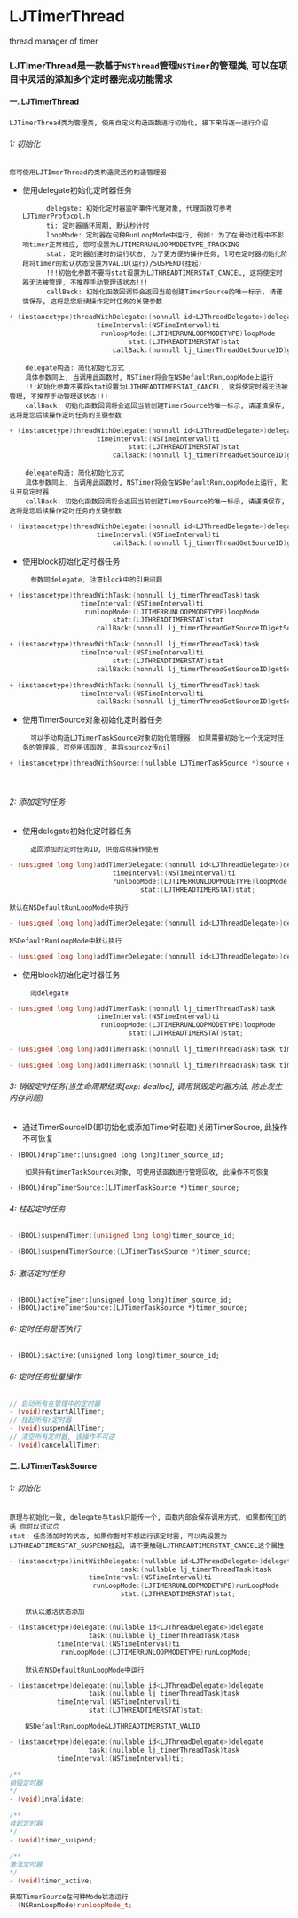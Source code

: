 # LJTimerThread
thread manager of timer
### LJTImerThread是一款基于`NSThread`管理`NSTimer`的管理类, 可以在项目中灵活的添加多个定时器完成功能需求
#### 一. LJTimerThread
    LJTimerThread类为管理类, 使用自定义构造函数进行初始化, 接下来将逐一进行介绍
###### 1: 初始化
    您可使用LJTImerThread的类构造灵活的构造管理器
* 使用delegate初始化定时器任务
    
            delegate: 初始化定时器监听事件代理对象, 代理函数可参考LJTimerProtocol.h
            ti: 定时器循环周期, 默认秒计时
            loopMode: 定时器在何种RunLoopMode中运行, 例如: 为了在滑动过程中不影响timer正常相应, 您可设置为LJTIMERRUNLOOPMODETYPE_TRACKING
            stat: 定时器创建时的运行状态, 为了更方便的操作任务, l可在定时器初始化阶段将timer的默认状态设置为VALID(运行)/SUSPEND(挂起)
            !!!初始化参数不要将stat设置为LJTHREADTIMERSTAT_CANCEL, 这将使定时器无法被管理, 不推荐手动管理该状态!!!
            callBack: 初始化函数回调将会返回当前创建TimerSource的唯一标示, 请谨慎保存, 这将是您后续操作定时任务的关键参数
```cpp
+ (instancetype)threadWithDelegate:(nonnull id<LJThreadDelegate>)delegate
                      timeInterval:(NSTimeInterval)ti
                       runloopMode:(LJTIMERRUNLOOPMODETYPE)loopMode
                              stat:(LJTHREADTIMERSTAT)stat
                          callBack:(nonnull lj_timerThreadGetSourceID)getSource_id;
```
        delegate构造: 简化初始化方式
        具体参数同上, 当调用此函数时, NSTimer将会在NSDefaultRunLoopMode上运行
        !!!初始化参数不要将stat设置为LJTHREADTIMERSTAT_CANCEL, 这将使定时器无法被管理, 不推荐手动管理该状态!!!
        callBack: 初始化函数回调将会返回当前创建TimerSource的唯一标示, 请谨慎保存, 这将是您后续操作定时任务的关键参数
```cpp
+ (instancetype)threadWithDelegate:(nonnull id<LJThreadDelegate>)delegate
                      timeInterval:(NSTimeInterval)ti
                              stat:(LJTHREADTIMERSTAT)stat
                          callBack:(nonnull lj_timerThreadGetSourceID)getSource_id;
```
        delegate构造: 简化初始化方式
        具体参数同上, 当调用此函数时, NSTimer将会在NSDefaultRunLoopMode上运行, 默认开启定时器
        callBack: 初始化函数回调将会返回当前创建TimerSource的唯一标示, 请谨慎保存, 这将是您后续操作定时任务的关键参数
```cpp
+ (instancetype)threadWithDelegate:(nonnull id<LJThreadDelegate>)delegate
                      timeInterval:(NSTimeInterval)ti
                          callBack:(nonnull lj_timerThreadGetSourceID)getSource_id;
```

* 使用block初始化定时器任务

        参数同delegate, 注意block中的引用问题
```cpp
+ (instancetype)threadWithTask:(nonnull lj_timerThreadTask)task
                  timeInterval:(NSTimeInterval)ti
                   runloopMode:(LJTIMERRUNLOOPMODETYPE)loopMode
                          stat:(LJTHREADTIMERSTAT)stat
                      callBack:(nonnull lj_timerThreadGetSourceID)getSource_id;
```

```cpp
+ (instancetype)threadWithTask:(nonnull lj_timerThreadTask)task
                  timeInterval:(NSTimeInterval)ti
                          stat:(LJTHREADTIMERSTAT)stat
                      callBack:(nonnull lj_timerThreadGetSourceID)getSource_id;
```

```cpp
+ (instancetype)threadWithTask:(nonnull lj_timerThreadTask)task
                  timeInterval:(NSTimeInterval)ti
                      callBack:(nonnull lj_timerThreadGetSourceID)getSource_id;
```

* 使用TimerSource对象初始化定时器任务

        可以手动构造LJTimerTaskSource对象初始化管理器, 如果需要初始化一个无定时任务的管理器, 可使用该函数, 并将sourcez传nil
```cpp
+ (instancetype)threadWithSource:(nullable LJTimerTaskSource *)source callBack:(nullable lj_timerThreadGetSourceID)getSource_id;
```

<br>

###### 2: 添加定时任务
* 使用delegate初始化定时器任务

        返回添加的定时任务ID, 供给后续操作使用
```cpp
- (unsigned long long)addTimerDelegate:(nonnull id<LJThreadDelegate>)delegate
                          timeInterval:(NSTimeInterval)ti
                          runloopMode:(LJTIMERRUNLOOPMODETYPE)loopMode
                                 stat:(LJTHREADTIMERSTAT)stat;
```
    默认在NSDefaultRunLoopMode中执行
```cpp
- (unsigned long long)addTimerDelegate:(nonnull id<LJThreadDelegate>)delegate timeInterval:(NSTimeInterval)ti stat:(LJTHREADTIMERSTAT)stat;
```
    NSDefaultRunLoopMode中默认执行
```cpp
- (unsigned long long)addTimerDelegate:(nonnull id<LJThreadDelegate>)delegate timeInterval:(NSTimeInterval)ti;
```

* 使用block初始化定时器任务

        同delegate
```cpp
- (unsigned long long)addTimerTask:(nonnull lj_timerThreadTask)task
                      timeInterval:(NSTimeInterval)ti
                       runloopMode:(LJTIMERRUNLOOPMODETYPE)loopMode
                              stat:(LJTHREADTIMERSTAT)stat;
```

```cpp
- (unsigned long long)addTimerTask:(nonnull lj_timerThreadTask)task timeInterval:(NSTimeInterval)ti stat:(LJTHREADTIMERSTAT)stat;
```

```cpp
- (unsigned long long)addTimerTask:(nonnull lj_timerThreadTask)task timeInterval:(NSTimeInterval)ti;
```


###### 3: 销毁定时任务(当生命周期结束[exp: dealloc], 调用销毁定时器方法, 防止发生内存问题)
* 通过TimerSourceID(即初始化或添加Timer时获取)关闭TimerSource, 此操作不可恢复
```
- (BOOL)dropTimer:(unsigned long long)timer_source_id;
```

        如果持有timerTaskSourceu对象, 可使用该函数进行管理回收, 此操作不可恢复
```
- (BOOL)dropTimerSource:(LJTimerTaskSource *)timer_source;
```

###### 4: 挂起定时任务
```cpp
- (BOOL)suspendTimer:(unsigned long long)timer_source_id;
```
```cpp
- (BOOL)suspendTimerSource:(LJTimerTaskSource *)timer_source;
```

###### 5: 激活定时任务
```
- (BOOL)activeTimer:(unsigned long long)timer_source_id;
- (BOOL)activeTimerSource:(LJTimerTaskSource *)timer_source;
```

###### 6: 定时任务是否执行
```
- (BOOL)isActive:(unsigned long long)timer_source_id;
```

###### 6: 定时任务批量操作
```cpp
// 启动所有在管理中的定时器
- (void)restartAllTimer;
// 挂起所有r定时器
- (void)suspendAllTimer;
// 清空所有定时器, 该操作不可逆
- (void)cancelAllTimer;
```

#### 二. LJTimerTaskSource
###### 1: 初始化

    原理与初始化一致, delegate与task只能传一个, 函数内部会保存调用方式, 如果都传的话 你可以试试🙃
    stat: 任务添加时的状态, 如果你暂时不想运行该定时器, 可以先设置为LJTHREADTIMERSTAT_SUSPEND挂起, 请不要触碰LJTHREADTIMERSTAT_CANCEL这个属性
```cpp
- (instancetype)initWithDelegate:(nullable id<LJThreadDelegate>)delegate
                            task:(nullable lj_timerThreadTask)task
                    timeInterval:(NSTimeInterval)ti
                     runLoopMode:(LJTIMERRUNLOOPMODETYPE)runLoopMode
                            stat:(LJTHREADTIMERSTAT)stat;
```
        默认以激活状态添加
```cpp
- (instancetype)delegate:(nullable id<LJThreadDelegate>)delegate
                    task:(nullable lj_timerThreadTask)task
            timeInterval:(NSTimeInterval)ti
             runLoopMode:(LJTIMERRUNLOOPMODETYPE)runLoopMode;
```

        默认在NSDefaultRunLoopMode中运行
```cpp
- (instancetype)delegate:(nullable id<LJThreadDelegate>)delegate
                    task:(nullable lj_timerThreadTask)task
            timeInterval:(NSTimeInterval)ti
                    stat:(LJTHREADTIMERSTAT)stat;
```

        NSDefaultRunLoopMode&LJTHREADTIMERSTAT_VALID
```cpp
- (instancetype)delegate:(nullable id<LJThreadDelegate>)delegate
                    task:(nullable lj_timerThreadTask)task
            timeInterval:(NSTimeInterval)ti;
```

```cpp
/**
销毁定时器
*/
- (void)invalidate;

/**
挂起定时器
*/
- (void)timer_suspend;

/**
激活定时器
*/
- (void)timer_active;
```

```cpp
获取TimerSource在何种Mode状态运行
- (NSRunLoopMode)runloopMode_t;
```
